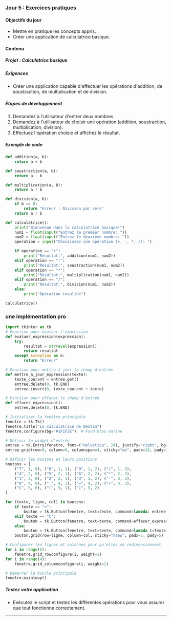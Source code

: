 ### Jour 5 : Exercices pratiques

#### Objectifs du jour
- Mettre en pratique les concepts appris.
- Créer une application de calculatrice basique.

#### Contenu

##### Projet : Calculatrice basique

##### Exigences
- Créer une application capable d'effectuer les opérations d'addition, de soustraction, de multiplication et de division.

##### Étapes de développement
1. Demandez à l'utilisateur d'entrer deux nombres.
2. Demandez à l'utilisateur de choisir une opération (addition, soustraction, multiplication, division).
3. Effectuez l'opération choisie et affichez le résultat.

##### Exemple de code
```python
def addition(a, b):
    return a + b

def soustraction(a, b):
    return a - b

def multiplication(a, b):
    return a * b

def division(a, b):
    if b == 0:
        return "Erreur : Division par zéro"
    return a / b

def calculatrice():
    print("Bienvenue dans la calculatrice basique!")
    num1 = float(input("Entrez le premier nombre: "))
    num2 = float(input("Entrez le deuxième nombre: "))
    operation = input("Choisissez une opération (+, -, *, /): ")

    if operation == "+":
        print("Résultat:", addition(num1, num2))
    elif operation == "-":
        print("Résultat:", soustraction(num1, num2))
    elif operation == "*":
        print("Résultat:", multiplication(num1, num2))
    elif operation == "/":
        print("Résultat:", division(num1, num2))
    else:
        print("Opération invalide")

calculatrice()
```
### une implémentation pro

```python
import tkinter as tk
# Fonction pour évaluer l'expression
def evaluer_expression(expression):
    try:
        resultat = str(eval(expression))
        return resultat
    except Exception as e:
        return "Erreur"

# Fonction pour mettre à jour le champ d'entrée
def mettre_a_jour_expression(texte):
    texte_courant = entree.get()
    entree.delete(0, tk.END)
    entree.insert(0, texte_courant + texte)

# Fonction pour effacer le champ d'entrée
def effacer_expression():
    entree.delete(0, tk.END)

# Initialiser la fenêtre principale
fenetre = tk.Tk()
fenetre.title("La calculatrice de Destin")
fenetre.configure(bg="#1F1F2E")  # Fond bleu marine

# Définir le widget d'entrée
entree = tk.Entry(fenetre, font=("Helvetica", 24), justify="right", bg="#1F1F2E", fg="#FFFFFF", bd=10, relief="flat")
entree.grid(row=0, column=0, columnspan=4, sticky="we", padx=10, pady=10)

# Définir les boutons et leurs positions
boutons = [
    ("7", 1, 0), ("8", 1, 1), ("9", 1, 2), ("/", 1, 3),
    ("4", 2, 0), ("5", 2, 1), ("6", 2, 2), ("*", 2, 3),
    ("1", 3, 0), ("2", 3, 1), ("3", 3, 2), ("-", 3, 3),
    ("0", 4, 0), (".", 4, 1), ("=", 4, 2), ("+", 4, 3),
    ("C", 5, 0), ("(", 5, 1), (")", 5, 2)
]

for (texte, ligne, col) in boutons:
    if texte == "=":
        bouton = tk.Button(fenetre, text=texte, command=lambda: entree.insert(tk.END, "=" + evaluer_expression(entree.get())), bg="#D3D3D3", fg="#1F1F2E", font=("Helvetica", 18), relief="flat", bd=10)
    elif texte == "C":
        bouton = tk.Button(fenetre, text=texte, command=effacer_expression, bg="#D3D3D3", fg="#1F1F2E", font=("Helvetica", 18), relief="flat", bd=10)
    else:
        bouton = tk.Button(fenetre, text=texte, command=lambda t=texte: mettre_a_jour_expression(t), bg="#D3D3D3", fg="#1F1F2E", font=("Helvetica", 18), relief="flat", bd=10)
    bouton.grid(row=ligne, column=col, sticky="nsew", padx=5, pady=5)

# Configurer les lignes et colonnes pour qu'elles se redimensionnent
for i in range(6):
    fenetre.grid_rowconfigure(i, weight=1)
for i in range(4):
    fenetre.grid_columnconfigure(i, weight=1)

# Démarrer la boucle principale
fenetre.mainloop()
```


##### Testez votre application
- Exécutez le script et testez les différentes opérations pour vous assurer que tout fonctionne correctement.

---
